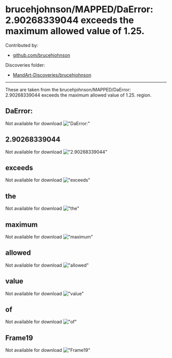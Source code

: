 # brucehjohnson/MAPPED/DaError: 2.90268339044 exceeds the maximum allowed value of 1.25.

Contributed by:

- [github.com/brucehjohnson](https://github.com/brucehjohnson)

Discoveries folder:

- [MandArt-Discoveries/brucehjohnson](https://github.com/denisecase/MandArt-Discoveries/tree/main/brucehjohnson)

-----

These are taken from the brucehjohnson/MAPPED/DaError: 2.90268339044 exceeds the maximum allowed value of 1.25. region. 


## DaError:

Not available for download
!["DaError:"](DaError:.png)


## 2.90268339044

Not available for download
!["2.90268339044"](2.90268339044.png)


## exceeds

Not available for download
!["exceeds"](exceeds.png)


## the

Not available for download
!["the"](the.png)


## maximum

Not available for download
!["maximum"](maximum.png)


## allowed

Not available for download
!["allowed"](allowed.png)


## value

Not available for download
!["value"](value.png)


## of

Not available for download
!["of"](of.png)


## Frame19

Not available for download
!["Frame19"](Frame19.png)

